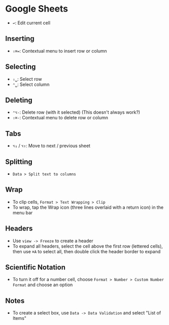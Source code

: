 # Google Sheets

- `↩`: Edit current cell

## Inserting

- `⇧⌘=`: Contextual menu to insert row or column

## Selecting

- `⇧␣`: Select row
- `⌃␣`: Select column

## Deleting

- `⌃⌥-`: Delete row (with it selected) (This doesn't always work?)
- `⇧⌘-`: Contextual menu to delete row or column

## Tabs

- `⌥↓` / `⌥↑`: Move to next / previous sheet

## Splitting

- `Data > Split text to columns`

## Wrap

- To clip cells, `Format > Text Wrapping > Clip`
- To wrap, tap the Wrap icon (three lines overlaid with a return icon) in the menu bar

## Headers

- Use `view -> Freeze` to create a header
- To expand all headers, select the cell above the first row (lettered cells), then use `⌘A` to select all, then double click the header border to expand

## Scientific Notation

- To turn it off for a number cell, choose `Format > Number > Custom Number Format` and choose an option

## Notes

- To create a select box, use `Data -> Data Validation` and select "List of Items"
